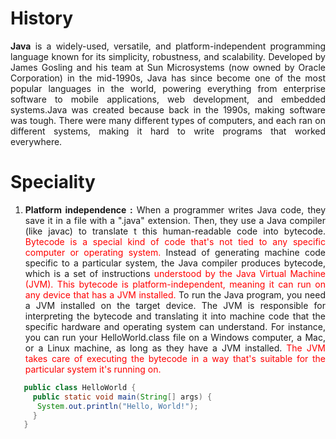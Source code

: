 <div style="text-align:justify;">



# History

**Java** is a widely-used, versatile, and
platform-independent programming language known for its
simplicity, robustness, and scalability. Developed by James
Gosling and his team at Sun Microsystems (now owned by Oracle
Corporation) in the mid-1990s, Java has since become one of
the most popular languages in the world, powering everything
from enterprise software to mobile applications, web
development, and embedded systems.Java was created because
back in the 1990s, making software was tough. There were
many different types of computers, and each ran on different
systems, making it hard to write programs that worked
everywhere.

# Speciality

1. **Platform independence :** When a programmer writes Java
   code, they save it in a file with a ".java" extension.
   Then, they use a Java compiler (like javac) to translate t
   this human-readable code into bytecode.
   <span style="color:red;"> Bytecode is a special kind of code that's not
   tied to any specific computer or operating system.</span>
   Instead of generating machine code specific to a
   particular system, the Java compiler produces bytecode, which is a set of instructions    <span style="color:red;">understood by the
   Java Virtual Machine (JVM). This bytecode is platform-independent, meaning it can run on any device that has a
   JVM installed. </span>   To run the Java program, you need a JVM installed on the target device. The JVM is responsible for
   interpreting the bytecode and translating it into machine code that the specific hardware and operating system can
   understand. For instance, you can run your HelloWorld.class file on a Windows computer, a Mac, or a Linux machine,
   as long as they have a JVM installed.    <span style="color:red;"> The JVM takes care of executing the bytecode in a
   way that's suitable for the
   particular system it's running on. </span>

```java
   public class HelloWorld {
     public static void main(String[] args) {
      System.out.println("Hello, World!");
     }
   }
```

</div>